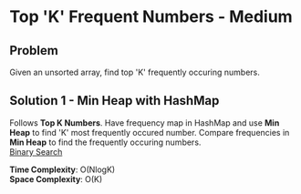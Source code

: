# Top 'K' Frequent Numbers - Medium

## Problem
Given an unsorted array, find top 'K' frequently occuring numbers.

## Solution 1 - Min Heap with HashMap
Follows **Top K Numbers**. Have frequency map in HashMap and use **Min Heap** to find 'K' most frequently occured number. Compare frequencies in **Min Heap** to find the frequently occuring numbers. <br>
[Binary Search](https://github.com/jecjung520/Algorithm/blob/main/Two%20Pointers/Pair%20with%20Target%20Sum%20-%20Easy/targetSum1.cc)

**Time Complexity**: O(NlogK) <br>
**Space Complexity**: O(K)
